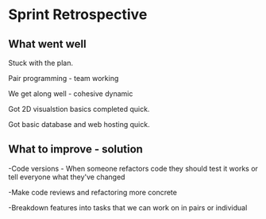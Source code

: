 # Sprint Retrospective

## What went well
Stuck with the plan.

Pair programming - team working

We get along well - cohesive dynamic

Got 2D visualstion basics completed quick.

Got basic database and web hosting quick.

## What to improve - solution

-Code versions - When someone refactors code they should test it works or tell everyone what they've changed

-Make code reviews and refactoring more concrete

-Breakdown features into tasks that we can work on in pairs or individual
